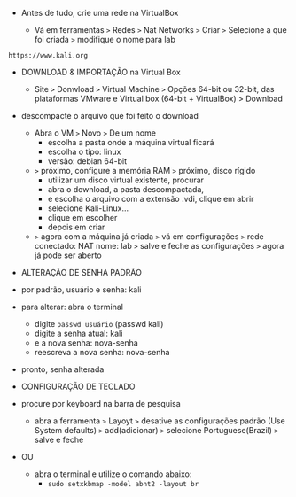 * Antes de tudo, crie uma rede na VirtualBox
	
	* Vá em ferramentas `>` Redes `>` Nat Networks `>` Criar `>` Selecione a que foi criada `>` modifique o nome para lab

`https://www.kali.org`

* DOWNLOAD & IMPORTAÇÃO na Virtual Box

	* Site `>` Donwload `>` Virtual Machine `>` Opções 64-bit ou 32-bit, das plataformas VMware e Virtual box (64-bit + VirtualBox) > Download

* descompacte o arquivo que foi feito o download

	* Abra o VM `>` Novo `>` De um nome
		* escolha a pasta onde a máquina virtual ficará
		* escolha o tipo: linux
		* versão: debian 64-bit 
	* `>` próximo, configure a memória RAM `>` próximo, disco rígido
		* utilizar um disco virtual existente, procurar
		* abra o download, a pasta descompactada,
		* e escolha o arquivo com a extensão .vdi, clique em abrir
		* selecione Kali-Linux...
		* clique em escolher
		* depois em criar
	* `>` agora com a máquina já criada `>` vá em configurações `>` rede conectado: NAT nome: lab `>` salve e feche as configurações `>` agora já pode ser aberto

* ALTERAÇÃO DE SENHA PADRÃO

* por padrão, usuário e senha: kali

* para alterar: abra o terminal
	* digite `passwd usuário` (passwd kali)
	* digite a senha atual: kali
	* e a nova senha: nova-senha
	* reescreva a nova senha: nova-senha
* pronto, senha alterada

* CONFIGURAÇÃO DE TECLADO
	
* procure por keyboard na barra de pesquisa
	* abra a ferramenta `>` Layoyt `>` desative as configurações padrão (Use System defaults) `>` add(adicionar) `>` selecione Portuguese(Brazil) `>` salve e feche

* OU
	* abra o terminal e utilize o comando abaixo:
		* `sudo setxkbmap -model abnt2 -layout br`
